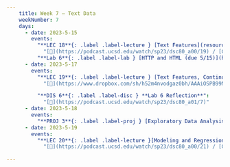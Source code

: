 ```yaml
---
    title: Week 7 – Text Data
    weekNumber: 7
    days:
      - date: 2023-5-15
        events:
          "**LEC 18**{: .label .label-lecture } [Text Features](resources/lectures/lec18/lec18.html)":
            "[🎥](https://podcast.ucsd.edu/watch/sp23/dsc80_a00/19) / [Ch. 8.1-8.2](https://notes.dsc80.com/content/08/introduction.html)"
          "**Lab 6**{: .label .label-lab } [HTTP and HTML (due 5/15)](https://github.com/dsc-courses/dsc80-2023-sp/blob/main/labs/06-http/lab.ipynb)":
      - date: 2023-5-17
        events:
          "**LEC 19**{: .label .label-lecture } [Text Features, Continued](resources/lectures/lec19/lec19.html)":
            "[🎥](https://www.dropbox.com/sh/h52m4nvodgaz0bh/AAAiOSPB99NSmEXcv5tdS66Ra?dl=0) / [Ch. 8.1-8.2](https://notes.dsc80.com/content/08/introduction.html)"

          "**DIS 6**{: .label .label-disc } **Lab 6 Reflection**":
            "[🎥](https://podcast.ucsd.edu/watch/sp23/dsc80_a01/7)"
      - date: 2023-5-18
        events:
          "**PROJ 3**{: .label .label-proj } [Exploratory Data Analysis 📊 (due 5/18, no checkpoint)](../project3)":
      - date: 2023-5-19
        events:
          "**LEC 20**{: .label .label-lecture }[Modeling and Regression](resources/lectures/lec20/lec20.html)":
            "[🎥](https://podcast.ucsd.edu/watch/sp23/dsc80_a00/21) / [Ch. 8.1-8.2](https://notes.dsc80.com/content/08/introduction.html)"
                
---
```


